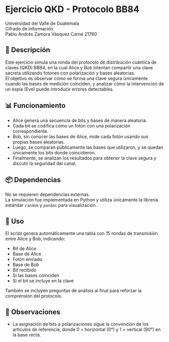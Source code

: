 # Ejercicio QKD - Protocolo BB84  
Universidad del Valle de Guatemala  
Cifrado de Información  
Pablo Andrés Zamora Vásquez
Carné 21780  

## 📜 Descripción  
Este ejercicio simula una ronda del protocolo de distribución cuántica de claves (QKD) BB84, en la cual Alice y Bob intentan compartir una clave secreta utilizando fotones con polarización y bases aleatorias.  
El objetivo es observar cómo se forma una clave segura únicamente cuando las bases de medición coinciden, y analizar cómo la intervención de un espía (Eve) puede introducir errores detectables.

## 📊 Funcionamiento  
- Alice genera una secuencia de bits y bases de manera aleatoria.
- Cada bit se codifica como un fotón con una polarización correspondiente.
- Bob, sin conocer las bases de Alice, mide cada fotón usando sus propias bases aleatorias.
- Luego, se comparan públicamente las bases que utilizaron, y se quedan únicamente los bits donde coincidieron.
- Finalmente, se analizan los resultados para obtener la clave segura y discutir la seguridad del canal.

## 📦 Dependencias  
No se requieren dependencias externas.  
La simulación fue implementada en Python y utiliza únicamente la librería estándar `random` y `pandas` para visualización.

## 🔐 Uso  
El script genera automáticamente una tabla con 15 rondas de transmisión entre Alice y Bob, indicando:
- Bit de Alice
- Base de Alice
- Fotón enviado
- Base de Bob
- Bit recibido
- Si las bases coinciden
- Si el bit se incluye en la clave

También se incluyen preguntas de análisis al final para reforzar la comprensión del protocolo.

## 📌 Observaciones  
- La asignación de bits a polarizaciones sigue la convención de los artículos de referencia, donde 0 = horizontal (0°) y 1 = vertical (90°) en la base recta.

